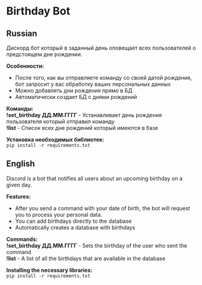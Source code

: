 # Birthday Bot

## Russian
Дискорд бот который в заданный день оповещает всех пользователей о предстоящем дне рождении.

**Особенности:**
- После того, как вы отправляете команду со своей датой рождения, бот запросит у вас обработку ваших персональных данных
- Можно добавлять дни рождения прямо в БД
- Автоматически создает БД с днями рождений

**Команды:**\
**!set_birthday ДД.ММ.ГГГГ** - Устанавливает день рождения пользователя который отправил команду\
**!list** - Список всех дне рождений который имеются в базе

**Установка необходимых библиотек:**\
``pip install -r requirements.txt``

## English
Discord is a bot that notifies all users about an upcoming birthday on a given day.

**Features:**
- After you send a command with your date of birth, the bot will request you to process your personal data.
- You can add birthdays directly to the database
- Automatically creates a database with birthdays

**Commands:**\
**!set_birthday ДД.ММ.ГГГГ** - Sets the birthday of the user who sent the command\
**!list** - A list of all the birthdays that are available in the database

**Installing the necessary libraries:**\
``pip install -r requirements.txt``

